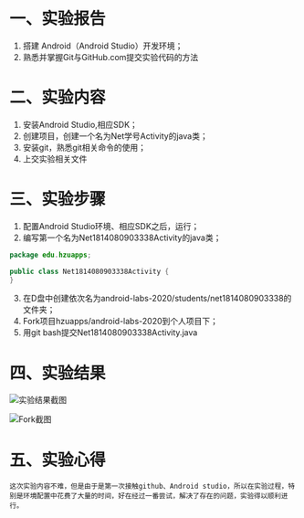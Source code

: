 # 一、实验报告

1. 搭建 Android（Android Studio）开发环境；
2. 熟悉并掌握Git与GitHub.com提交实验代码的方法

# 二、实验内容

1. 安装Android Studio,相应SDK；
2. 创建项目，创建一个名为Net学号Activity的java类；
3. 安装git，熟悉git相关命令的使用；
4. 上交实验相关文件  

# 三、实验步骤

1. 配置Android Studio环境、相应SDK之后，运行；
2. 编写第一个名为Net1814080903338Activity的java类；

```java
package edu.hzuapps;

public class Net1814080903338Activity {
}
```
3. 在D盘中创建依次名为android-labs-2020/students/net1814080903338的文件夹；
4. Fork项目hzuapps/android-labs-2020到个人项目下；
5. 用git bash提交Net1814080903338Activity.java  

# 四、实验结果

![实验结果截图](https://github.com/guo02/android-labs-2020/blob/master/students/net1814080903338/1.PNG)

![Fork截图](https://github.com/guo02/android-labs-2020/blob/master/students/net1814080903338/6.PNG)

# 五、实验心得

    这次实验内容不难，但是由于是第一次接触github、Android studio，所以在实验过程，特别是环境配置中花费了大量的时间，好在经过一番尝试，解决了存在的问题，实验得以顺利进行。

